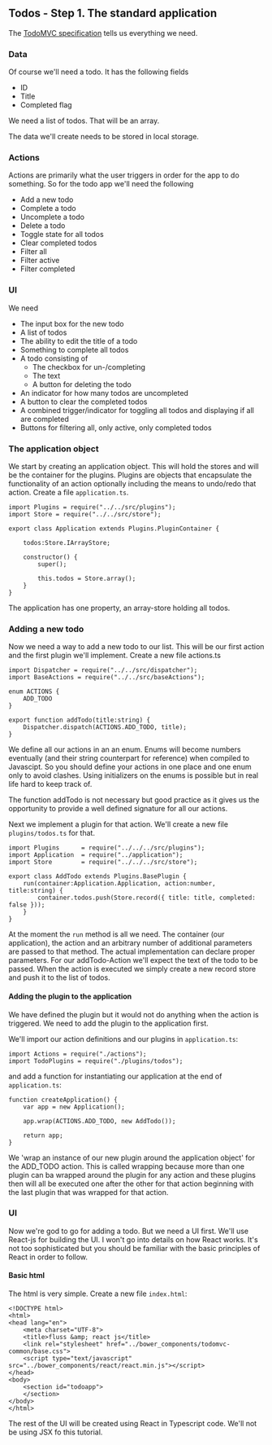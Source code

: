 ## Todos - Step 1. The standard application

The [TodoMVC specification](https://github.com/tastejs/todomvc/blob/master/app-spec.md) tells us everything we need.

### Data

Of course we'll need a todo. It has the following fields

* ID
* Title
* Completed flag

We need a list of todos. That will be an array.

The data we'll create needs to be stored in local storage.

### Actions

Actions are primarily what the user triggers in order for the app to do something. So for the todo app we'll need the following

* Add a new todo
* Complete a todo
* Uncomplete a todo
* Delete a todo
* Toggle state for all todos
* Clear completed todos
* Filter all
* Filter active
* Filter completed


### UI

We need

* The input box for the new todo
* A list of todos
* The ability to edit the title of a todo
* Something to complete all todos
* A todo consisting of
    * The checkbox for un-/completing
    * The text
    * A button for deleting the todo
* An indicator for how many todos are uncompleted
* A button to clear the completed todos
* A combined trigger/indicator for toggling all todos and displaying if all are completed
* Buttons for filtering all, only active, only completed todos

### The application object

We start by creating an application object. This will hold the stores and will be the container for the plugins. Plugins are
objects that encapsulate the functionality of an action optionally including the means to undo/redo that action. Create a
file `application.ts`.

    import Plugins = require("../../src/plugins");
    import Store = require("../../src/store");

    export class Application extends Plugins.PluginContainer {

        todos:Store.IArrayStore;

        constructor() {
            super();

            this.todos = Store.array();
        }
    }

The application has one property, an array-store holding all todos.


### Adding a new todo

Now we need a way to add a new todo to our list. This will be our first action and the first plugin we'll implement. Create a
new file actions.ts

    import Dispatcher = require("../../src/dispatcher");
    import BaseActions = require("../../src/baseActions");

    enum ACTIONS {
        ADD_TODO
    }

    export function addTodo(title:string) {
        Dispatcher.dispatch(ACTIONS.ADD_TODO, title);
    }

We define all our actions in an an enum. Enums will become numbers eventually (and their string counterpart for reference)
when compiled to Javascipt. So you should define your actions in one place and one enum only to avoid clashes. Using
initializers on the enums is possible but in real life hard to keep track of.

The function addTodo is not necessary but good practice as it gives us the opportunity to provide a well defined signature
for all our actions.


Next we implement a plugin for that action. We'll create a new file `plugins/todos.ts` for that.

    import Plugins      = require("../../../src/plugins");
    import Application  = require("../application");
    import Store        = require("../../../src/store");

    export class AddTodo extends Plugins.BasePlugin {
        run(container:Application.Application, action:number, title:string) {
            container.todos.push(Store.record({ title: title, completed: false }));
        }
    }

At the moment the `run` method is all we need. The container (our application), the action and an arbitrary number of
additional parameters are passed to that method. The actual implementation can declare proper parameters. For our
addTodo-Action we'll expect the text of the todo to be passed. When the action is executed we simply create
a new record store and push it to the list of todos.

#### Adding the plugin to the application

We have defined the plugin but it would not do anything when the action is triggered. We need to add the plugin to the application first.

We'll import our action definitions and our plugins in `application.ts`:

    import Actions = require("./actions");
    import TodoPlugins = require("./plugins/todos");

and add a function for instantiating our application at the end of `application.ts`:

    function createApplication() {
        var app = new Application();

        app.wrap(ACTIONS.ADD_TODO, new AddTodo());

        return app;
    }

We 'wrap an instance of our new plugin around the application object' for the ADD_TODO action. This is called wrapping because
more than one plugin can ba wrapped around the plugin for any action and these plugins then will all be executed one after the other
for that action beginning with the last plugin that was wrapped for that action.

### UI

Now we're god to go for adding a todo. But we need a UI first. We'll use React-js for building the UI. I won't go into details
on how React works. It's not too sophisticated but you should be familiar with the basic principles of React in order to follow.

#### Basic html

The html is very simple. Create a new file `index.html`:

    <!DOCTYPE html>
    <html>
    <head lang="en">
        <meta charset="UTF-8">
        <title>fluss &amp; react js</title>
        <link rel="stylesheet" href="../bower_components/todomvc-common/base.css">
        <script type="text/javascript" src="../bower_components/react/react.min.js"></script>
    </head>
    <body>
        <section id="todoapp">
        </section>
    </body>
    </html>

The rest of the UI will be created using React in Typescript code. We'll not be using JSX fo this tutorial.



